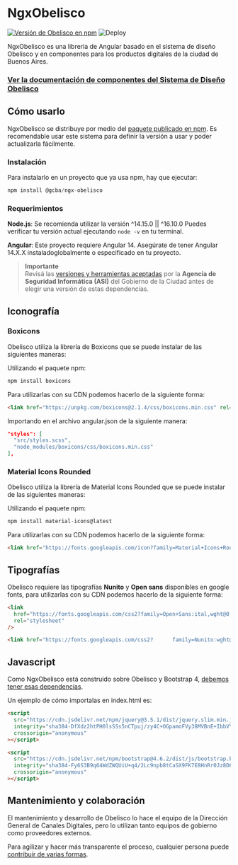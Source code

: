 # NgxObelisco

[![Versión de Obelisco en npm](https://img.shields.io/npm/v/@gcba/ngx-obelisco?label=NgxObelisco%20en%20npm&logo=npm)](https://www.npmjs.com/package/@gcba/ngx-obelisco)
![Deploy](https://github.com/gcba/ngx-obelisco/workflows/Build%20and%20Deploy/badge.svg?branch=main)

NgxObelisco es una libreria de Angular basado en el sistema de diseño Obelisco y en componentes para los productos digitales de la ciudad de Buenos Aires.

### [Ver la documentación de componentes del Sistema de Diseño Obelisco](https://gcba.github.io/estandares/componentes/)

## Cómo usarlo

NgxObelisco se distribuye por medio del [paquete publicado en npm](https://www.npmjs.com/package/@gcba/ngx-obelisco).
Es recomendable usar este sistema para definir la versión a usar y poder actualizarla fácilmente.

### Instalación

Para instalarlo en un proyecto que ya usa npm, hay que ejecutar:

```js
npm install @gcba/ngx-obelisco
```

### Requerimientos

**Node.js**: Se recomienda utilizar la versión ^14.15.0 || ^16.10.0 Puedes verificar tu versión actual ejecutando `node -v` en tu terminal.

**Angular**: Este proyecto requiere Angular 14. Asegúrate de tener Angular 14.X.X instaladoglobalmente o especificado en tu proyecto.

> **Importante** <br>
> Revisá las [versiones y herramientas aceptadas](https://asijira-confluence.buenosaires.gob.ar/display/ASI/Versiones++y+Herramientas+aceptadas+por+la+ASI) por la **Agencia de Seguridad Informática (ASI)** del Gobierno de la Ciudad antes de elegir una versión de estas dependencias.

## Iconografía

### Boxicons

Obelisco utiliza la librería de Boxicons que se puede instalar de las siguientes maneras:

Utilizando el paquete npm:

```js
npm install boxicons
```

Para utilizarlas con su CDN podemos hacerlo de la siguiente forma:

```html
<link href="https://unpkg.com/boxicons@2.1.4/css/boxicons.min.css" rel="stylesheet" />
```

Importando en el archivo angular.json de la siguiente manera:

```json
"styles": [
  "src/styles.scss",
  "node_modules/boxicons/css/boxicons.min.css"
],
```

### Material Icons Rounded

Obelisco utiliza la librería de Material Icons Rounded que se puede instalar de las siguientes maneras:

Utilizando el paquete npm:

```js
npm install material-icons@latest
```

Para utilizarlas con su CDN podemos hacerlo de la siguiente forma:

```html
<link href="https://fonts.googleapis.com/icon?family=Material+Icons+Round" rel="stylesheet" />
```

## Tipografías

Obelisco requiere las tipografías **Nunito** y **Open sans** disponibles en google fonts, para utilizarlas con su CDN podemos hacerlo de la siguiente forma:

```html
<link
  href="https://fonts.googleapis.com/css2?family=Open+Sans:ital,wght@0,400;0,600;0,700;1,400&display=swap"
  rel="stylesheet"
/>

<link href="https://fonts.googleapis.com/css2?      family=Nunito:wght@300;400;600;700&display=swap" rel="stylesheet" />
```

## Javascript

Como NgxObelisco está construido sobre Obelisco y Bootstrap 4, [debemos tener esas dependencias](https://getbootstrap.com/docs/4.6/getting-started/introduction/#js).

Un ejemplo de cómo importalas en index.html es:

```html
<script
  src="https://cdn.jsdelivr.net/npm/jquery@3.5.1/dist/jquery.slim.min.js"
  integrity="sha384-DfXdz2htPH0lsSSs5nCTpuj/zy4C+OGpamoFVy38MVBnE+IbbVYUew+OrCXaRkfj"
  crossorigin="anonymous"
></script>

<script
  src="https://cdn.jsdelivr.net/npm/bootstrap@4.6.2/dist/js/bootstrap.bundle.min.js"
  integrity="sha384-Fy6S3B9q64WdZWQUiU+q4/2Lc9npb8tCaSX9FK7E8HnRr0Jz8D6OP9dO5Vg3Q9ct"
  crossorigin="anonymous"
></script>
```

## Mantenimiento y colaboración

El mantenimiento y desarrollo de Obelisco lo hace el equipo de la Dirección General de Canales Digitales, pero lo utilizan tanto equipos de gobierno como proveedores externos.

Para agilizar y hacer más transparente el proceso, cualquier persona puede [contribuir de varias formas](CONTRIBUTING.md).
